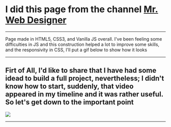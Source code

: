 <h1>I did this page from the channel
<a href="https://www.youtube.com/watch?v=nPZp-YNPyC8&t=2441s">Mr. Web Designer</a>
</h1>

<hr/>

<p>Page made in HTML5, CSS3, and Vanilla JS overall. I've been feeling some difficulties in JS and this construction helped a lot to improve some skills, and the responsivity in CSS, I'll put a gif below to show how it looks</p>

<hr/>

<h2>Firt of All, I'd like to share that I have had some idead to build a full project, nevertheless; I didn't know how to start, suddenly, that video appeared in my timeline and it was rather useful. So let's get down to the important point</h2>

<img src="agencyMD.gif">


<hr/>